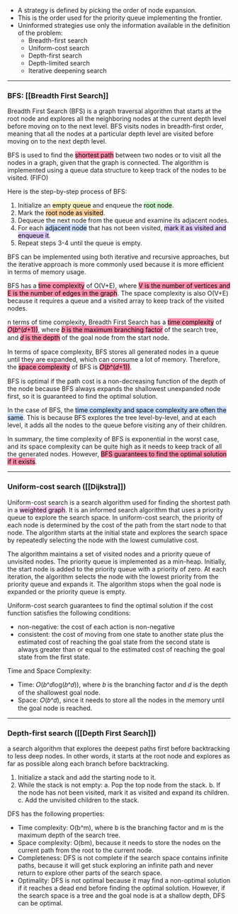 
- A strategy is defined by picking the order of node expansion. 
- This is the order used for the priority queue implementing the frontier. 
- Uninformed strategies use only the information available in the definition of the problem: 
	- Breadth-first search 
	- Uniform-cost search 
	- Depth-first search 
	- Depth-limited search 
	- Iterative deepening search

---
### BFS: [[Breadth First Search]]

Breadth First Search (BFS) is a graph traversal algorithm that starts at the root node and explores all the neighboring nodes at the current depth level before moving on to the next level. BFS visits nodes in breadth-first order, meaning that all the nodes at a particular depth level are visited before moving on to the next depth level.

BFS is used to find the <mark style="background: #FF5582A6;">shortest path</mark> between two nodes or to visit all the nodes in a graph, given that the graph is connected. The algorithm is implemented using a queue data structure to keep track of the nodes to be visited. (FIFO)

Here is the step-by-step process of BFS: 

1.  Initialize an <mark style="background: #FFF3A3A6;">empty queue</mark> and enqueue the <mark style="background: #BBFABBA6;">root node</mark>.
2.  Mark the <mark style="background: #FFB86CA6;">root node as visited</mark>.
3.  Dequeue the next node from the queue and examine its adjacent nodes.
4.  For each <mark style="background: #ADCCFFA6;">adjacent node</mark> that has not been visited, <mark style="background: #D2B3FFA6;">mark it as visited and enqueue it</mark>.
5.  Repeat steps 3-4 until the queue is empty.

BFS can be implemented using both iterative and recursive approaches, but the iterative approach is more commonly used because it is more efficient in terms of memory usage.

BFS has a <mark style="background: #FF5582A6;">time complexity</mark> of O(V+E), where <mark style="background: #FF5582A6;">V is the number of vertices and E is the number of edges in the graph</mark>. The space complexity is also O(V+E) because it requires a queue and a visited array to keep track of the visited nodes.

n terms of time complexity, Breadth First Search has a <mark style="background: #FF5582A6;">time complexity</mark> of <mark style="background: #FF5582A6;">𝑂(𝑏^(𝑑+1))</mark>, where <mark style="background: #FF5582A6;">𝑏 is the maximum branching factor</mark> of the search tree, and <mark style="background: #FF5582A6;">𝑑 is the depth</mark> of the goal node from the start node.

In terms of space complexity, BFS stores all generated nodes in a queue until they are expanded, which can consume a lot of memory. Therefore, the <mark style="background: #FF5582A6;">space complexity</mark> of BFS is <mark style="background: #FF5582A6;">𝑂(𝑏^(𝑑+1))</mark>.

BFS is optimal if the path cost is a non-decreasing function of the depth of the node because BFS always expands the shallowest unexpanded node first, so it is guaranteed to find the optimal solution.

In the case of BFS, the <mark style="background: #ADCCFFA6;">time complexity and space complexity are often the same</mark>. This is because BFS explores the tree level-by-level, and at each level, it adds all the nodes to the queue before visiting any of their children.

In summary, the time complexity of BFS is exponential in the worst case, and its space complexity can be quite high as it needs to keep track of all the generated nodes. However, <mark style="background: #FF5582A6;">BFS guarantees to find the optimal solution if it exists</mark>.

----

### Uniform-cost search ([[Dijkstra]])

Uniform-cost search is a search algorithm used for finding the shortest path in a <mark style="background: #FFB8EBA6;">weighted graph</mark>. It is an informed search algorithm that uses a priority queue to explore the search space. In uniform-cost search, the priority of each node is determined by the cost of the path from the start node to that node. The algorithm starts at the initial state and explores the search space by repeatedly selecting the node with the lowest cumulative cost.

The algorithm maintains a set of visited nodes and a priority queue of unvisited nodes. The priority queue is implemented as a min-heap. Initially, the start node is added to the priority queue with a priority of zero. At each iteration, the algorithm selects the node with the lowest priority from the priority queue and expands it. The algorithm stops when the goal node is expanded or the priority queue is empty.

Uniform-cost search guarantees to find the optimal solution if the cost function satisfies the following conditions:

-   non-negative: the cost of each action is non-negative
-   consistent: the cost of moving from one state to another state plus the estimated cost of reaching the goal state from the second state is always greater than or equal to the estimated cost of reaching the goal state from the first state.

Time and Space Complexity:

-   Time: 𝑂(𝑏^𝑑log(𝑏^𝑑)), where 𝑏 is the branching factor and 𝑑 is the depth of the shallowest goal node.
-   Space: 𝑂(𝑏^𝑑), since it needs to store all the nodes in the memory until the goal node is reached.

---

### Depth-first search ([[Depth First Search]])

a search algorithm that explores the deepest paths first before backtracking to less deep nodes. In other words, it starts at the root node and explores as far as possible along each branch before backtracking.

1. Initialize a stack and add the starting node to it.
2. While the stack is not empty:
   a. Pop the top node from the stack.
   b. If the node has not been visited, mark it as visited and expand its children.
   c. Add the unvisited children to the stack.

DFS has the following properties:

-   Time complexity: O(b^m), where b is the branching factor and m is the maximum depth of the search tree.
-   Space complexity: O(bm), because it needs to store the nodes on the current path from the root to the current node.
-   Completeness: DFS is not complete if the search space contains infinite paths, because it will get stuck exploring an infinite path and never return to explore other parts of the search space.
-   Optimality: DFS is not optimal because it may find a non-optimal solution if it reaches a dead end before finding the optimal solution. However, if the search space is a tree and the goal node is at a shallow depth, DFS can be optimal.